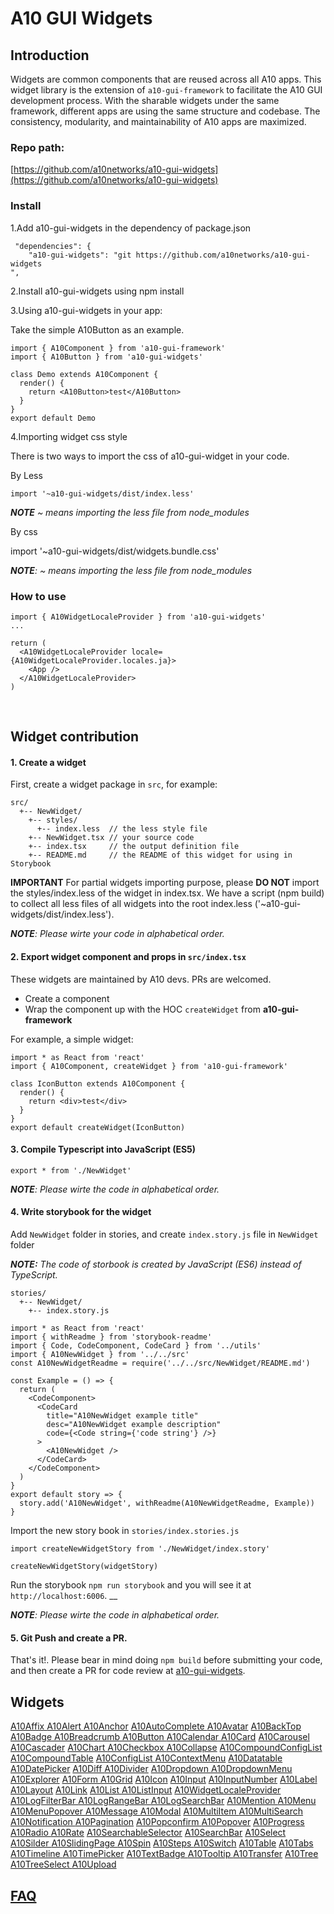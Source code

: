 # A10 GUI Widgets

## Introduction <a id="introduction"></a>

 Widgets are common components that are reused across all A10 apps. This widget library is the extension of `a10-gui-framework` to facilitate the A10 GUI development process. With the sharable widgets under the same framework, different apps are using the same structure and codebase. The consistency, modularity, and maintainability of A10 apps are maximized.

### Repo path:

[https://github.com/a10networks/a10-gui-widgets](https://github.com/a10networks/a10-gui-widgets)

### Install

1.Add a10-gui-widgets in the dependency of package.json

```text
 "dependencies": {
    "a10-gui-widgets": "git https://github.com/a10networks/a10-gui-widgets
",
```

2.Install a10-gui-widgets using npm install

3.Using a10-gui-widgets in your app:

Take the simple A10Button as an example.

```text
import { A10Component } from 'a10-gui-framework'
import { A10Button } from 'a10-gui-widgets'

class Demo extends A10Component {
  render() {
    return <A10Button>test</A10Button>
  }
}
export default Demo 
```

4.Importing widget css style

There is two ways to import the css of a10-gui-widget in your code.

By Less

```text
import '~a10-gui-widgets/dist/index.less'
```

_**NOTE** ~ means importing the less file from node\_modules_

By css

import '~a10-gui-widgets/dist/widgets.bundle.css'

_**NOTE**: ~ means importing the less file from node\_modules_

### How to use

```text
import { A10WidgetLocaleProvider } from 'a10-gui-widgets'
...

return (
  <A10WidgetLocaleProvider locale={A10WidgetLocaleProvider.locales.ja}>
    <App />
  </A10WidgetLocaleProvider>
)
```

​

## Widget contribution

#### 1. Create a widget

 First, create a widget package in `src`, for example:

```text
src/
  +-- NewWidget/
    +-- styles/
      +-- index.less  // the less style file
    +-- NewWidget.tsx // your source code
    +-- index.tsx     // the output definition file
    +-- README.md     // the README of this widget for using in Storybook
```

 **IMPORTANT** For partial widgets importing purpose, please **DO NOT** import the styles/index.less of the widget in index.tsx. We have a script \(npm build\) to collect all less files of all widgets into the root index.less \('~a10-gui-widgets/dist/index.less'\).

 _**NOTE**: Please wirte your code in alphabetical order._

#### 2.  Export widget component and props in `src/index.tsx`

These widgets are maintained by A10 devs. PRs are welcomed.

* Create a component
* Wrap the component up with the HOC `createWidget` from **a10-gui-framework**

For example, a simple widget:

```text
import * as React from 'react'
import { A10Component, createWidget } from 'a10-gui-framework'

class IconButton extends A10Component {
  render() {
    return <div>test</div>
  }
}
export default createWidget(IconButton)
```

#### 3.  Compile Typescript into JavaScript \(ES5\)

```text
export * from './NewWidget'
```

 _**NOTE**: Please wirte the code in alphabetical order._

#### 4.  Write storybook for the widget

 Add `NewWidget` folder in stories, and create `index.story.js` file in `NewWidget` folder

 _**NOTE:** The code of storbook is created by JavaScript \(ES6\) instead of TypeScript._

```text
stories/
  +-- NewWidget/
    +-- index.story.js
```

```text
import * as React from 'react'
import { withReadme } from 'storybook-readme'
import { Code, CodeComponent, CodeCard } from '../utils'
import { A10NewWidget } from '../../src'
const A10NewWidgetReadme = require('../../src/NewWidget/README.md')

const Example = () => {
  return (
    <CodeComponent>
      <CodeCard
        title="A10NewWidget example title"
        desc="A10NewWidget example description"
        code={<Code string={'code string'} />}
      >
        <A10NewWidget />
      </CodeCard>
    </CodeComponent>
  )
}
export default story => {
  story.add('A10NewWidget', withReadme(A10NewWidgetReadme, Example))
}
```

 Import the new story book in `stories/index.stories.js`

```text
import createNewWidgetStory from './NewWidget/index.story'

createNewWidgetStory(widgetStory)
```

Run the storybook `npm run storybook` and you will see it at `http://localhost:6006`. __

_**NOTE**: Please wirte the code in alphabetical order._ 

#### 5.  Git Push and create a PR.

 That's it!. Please bear in mind doing `npm build` before submitting your code, and then create a PR for code review at [a10-gui-widgets](https://github.com/a10networks/a10-gui-widgets).



## Widgets  <a id="core-components"></a>

[A10Affix ](https://github.com/a10networks/a10-gui-widgets/tree/master/src/Affix) [ A10Alert ](https://github.com/a10networks/a10-gui-widgets/tree/master/src/Alert)  [A10Anchor](https://github.com/a10networks/a10-gui-widgets/tree/master/src/Anchor)   [A10AutoComplete ](https://github.com/a10networks/a10-gui-widgets/tree/master/src/AutoComplete)  [A10Avatar](https://github.com/a10networks/a10-gui-widgets/tree/master/src/Avatar)   [A10BackTop ](https://github.com/a10networks/a10-gui-widgets/tree/master/src/BackTop)  [A10Badge ](https://github.com/a10networks/a10-gui-widgets/tree/master/src/Badge)[A10Breadcrumb ](https://github.com/a10networks/a10-gui-widgets/tree/master/src/Breadcrumb)  [A10Button ](https://github.com/a10networks/a10-gui-widgets/tree/master/src/Button)  [A10Calendar ](https://github.com/a10networks/a10-gui-widgets/tree/master/src/Calendar)  [A10Card](https://github.com/a10networks/a10-gui-widgets/tree/master/src/Card)   [A10Carousel](https://github.com/a10networks/a10-gui-widgets/tree/master/src/Carousel)   [A10Cascader](https://github.com/a10networks/a10-gui-widgets/tree/master/src/Cascader)   [A10Chart ](https://github.com/a10networks/a10-gui-widgets/tree/master/src/Chart)[A10Checkbox ](https://github.com/a10networks/a10-gui-widgets/tree/master/src/Checkbox)  [A10Collapse](https://github.com/a10networks/a10-gui-widgets/tree/master/src/Collapse)  [ A10CompoundConfigList](https://github.com/a10networks/a10-gui-widgets/tree/master/src/CompoundConfigList)  [ A10CompoundTable](https://github.com/a10networks/a10-gui-widgets/tree/master/src/CompoundTable)   [A10ConfigList ](https://github.com/a10networks/a10-gui-widgets/tree/master/src/ConfigList)[A10ContextMenu](https://github.com/a10networks/a10-gui-widgets/tree/master/src/ContextMenu)  [ A10Datatable](https://github.com/a10networks/a10-gui-widgets/tree/master/src/Datatable)   [A10DatePicker](https://github.com/a10networks/a10-gui-widgets/tree/master/src/DatePicker)   [A10Diff ](https://github.com/a10networks/a10-gui-widgets/tree/master/src/Diff)  [A10Divider](https://github.com/a10networks/a10-gui-widgets/tree/master/src/Divider)   [A10Dropdown ](https://github.com/a10networks/a10-gui-widgets/tree/master/src/Dropdown)  [A10DropdownMenu](https://github.com/a10networks/a10-gui-widgets/tree/master/src/DropdownMenu)   [A10Explorer](https://github.com/a10networks/a10-gui-widgets/tree/master/src/Explorer)   [A10Form  ](https://github.com/a10networks/a10-gui-widgets/tree/master/src/Form) [A10Grid](https://github.com/a10networks/a10-gui-widgets/tree/master/src/Grid)   [A10Icon](https://github.com/a10networks/a10-gui-widgets/tree/master/src/Icon)   [A10Input](https://github.com/a10networks/a10-gui-widgets/tree/master/src/Input)   [A10InputNumber](https://github.com/a10networks/a10-gui-widgets/tree/master/src/InputNumber)   [A10Label ](https://github.com/a10networks/a10-gui-widgets/tree/master/src/Label)[A10Layout](https://github.com/a10networks/a10-gui-widgets/tree/master/src/Layout)   [A10Link](https://github.com/a10networks/a10-gui-widgets/tree/master/src/Link)   [A10List ](https://github.com/a10networks/a10-gui-widgets/tree/master/src/List)  [A10ListInput](https://github.com/a10networks/a10-gui-widgets/tree/master/src/ListInput)   [A10WidgetLocaleProvider ](https://github.com/a10networks/a10-gui-widgets/tree/master/src/LocaleProvider)  [A10LogFilterBar  ](https://github.com/a10networks/a10-gui-widgets/blob/master/src/Log/FilterBar/FilterBar.tsx)[A10LogRangeBar ](https://github.com/a10networks/a10-gui-widgets/blob/master/src/Log/RangeBar/RangeBar.tsx)  [A10LogSearchBar](https://github.com/a10networks/a10-gui-widgets/blob/master/src/Log/SearchBar/SearchBar.tsx)   [A10Mention ](https://github.com/a10networks/a10-gui-widgets/tree/master/src/Mention) [ A10Menu ](https://github.com/a10networks/a10-gui-widgets/tree/master/src/Menu)  [A10MenuPopover ](https://github.com/a10networks/a10-gui-widgets/tree/master/src/MenuPopover) [ A10Message ](https://github.com/a10networks/a10-gui-widgets/tree/master/src/Message)[A10Modal](https://github.com/a10networks/a10-gui-widgets/tree/master/src/Modal)   [A10MultiItem ](https://github.com/a10networks/a10-gui-widgets/tree/master/src/MultiItem)  [A10MultiSearch ](https://github.com/a10networks/a10-gui-widgets/tree/master/src/MultiSearch) [ A10Notification ](https://github.com/a10networks/a10-gui-widgets/tree/master/src/Notification)  [A10Pagination](https://github.com/a10networks/a10-gui-widgets/tree/master/src/Pagination)   [A10Popconfirm  ](https://github.com/a10networks/a10-gui-widgets/tree/master/src/Popconfirm) [A10Popover](https://github.com/a10networks/a10-gui-widgets/tree/master/src/Popover)  [ A10Progress](https://github.com/a10networks/a10-gui-widgets/tree/master/src/Progress)   [A10Radio ](https://github.com/a10networks/a10-gui-widgets/tree/master/src/Radio)  [A10Rate](https://github.com/a10networks/a10-gui-widgets/tree/master/src/Rate)   [A10SearchableSelector](https://github.com/a10networks/a10-gui-widgets/tree/master/src/SearchableSelector)   [A10SearchBar](https://github.com/a10networks/a10-gui-widgets/tree/master/src/SearchBar)   [A10Select ](https://github.com/a10networks/a10-gui-widgets/tree/master/src/Select)  [A10Silder ](https://github.com/a10networks/a10-gui-widgets/tree/master/src/Slider)  [A10SlidingPage ](https://github.com/a10networks/a10-gui-widgets/tree/master/src/SlidingPage)  [A10Spin](https://github.com/a10networks/a10-gui-widgets/tree/master/src/Spin)   [A10Steps ](https://github.com/a10networks/a10-gui-widgets/tree/master/src/Steps)  [A10Switch](https://github.com/a10networks/a10-gui-widgets/tree/master/src/Switch)   [A10Table](https://github.com/a10networks/a10-gui-widgets/tree/master/src/Table)   [A10Tabs ](https://github.com/a10networks/a10-gui-widgets/tree/master/src/Tabs)  [A10Timeline  ](https://github.com/a10networks/a10-gui-widgets/tree/master/src/Timeline) [A10TimePicker](https://github.com/a10networks/a10-gui-widgets/tree/master/src/TimePicker)   [A10TextBadge ](https://github.com/a10networks/a10-gui-widgets/tree/master/src/TextBadge)  [A10Tooltip ](https://github.com/a10networks/a10-gui-widgets/tree/master/src/Tooltip)  [A10Transfer](https://github.com/a10networks/a10-gui-widgets/tree/master/src/Transfer)   [A10Tree](https://github.com/a10networks/a10-gui-widgets/tree/master/src/Tree)   [A10TreeSelect ](https://github.com/a10networks/a10-gui-widgets/tree/master/src/TreeSelect)  [A10Upload](https://github.com/a10networks/a10-gui-widgets/tree/master/src/Upload)

## ​[FAQ](https://a10-gui.gitbook.io/ugf/faq/a10-gui-framework)​ <a id="faq"></a>

